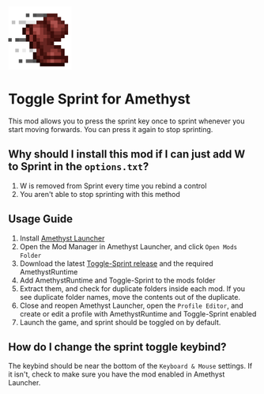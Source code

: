 <img src="icon.png" width="128">

# Toggle Sprint for Amethyst  
This mod allows you to press the sprint key once to sprint whenever you start moving forwards. You can press it again to stop sprinting.

## Why should I install this mod if I can just add W to Sprint in the `options.txt`?
1. W is removed from Sprint every time you rebind a control
2. You aren't able to stop sprinting with this method

## Usage Guide
1. Install [Amethyst Launcher](https://github.com/FrederoxDev/Amethyst-Launcher)
2. Open the Mod Manager in Amethyst Launcher, and click `Open Mods Folder`
3. Download the latest [Toggle-Sprint release](https://github.com/KingRocco21/ToggleSprint-Amethyst/releases) and the required AmethystRuntime
4. Add AmethystRuntime and Toggle-Sprint to the mods folder
5. Extract them, and check for duplicate folders inside each mod. If you see duplicate folder names, move the contents out of the duplicate.
6. Close and reopen Amethyst Launcher, open the `Profile Editor`, and create or edit a profile with AmethystRuntime and Toggle-Sprint enabled
7. Launch the game, and sprint should be toggled on by default.

## How do I change the sprint toggle keybind?
The keybind should be near the bottom of the `Keyboard & Mouse` settings. If it isn't, check to make sure you have the mod enabled in Amethyst Launcher.
